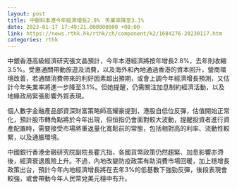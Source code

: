 ```yaml
---
layout: post
title: 中銀料本港今年經濟增長2.8%　失業率降至3.1%
date: 2023-01-17 17:49:21.000000000 +08:00
link: https://news.rthk.hk/rthk/ch/component/k2/1684276-20230117.htm
categories: rthk
---
```


中銀香港高級經濟研究張文晶預計，今年本港經濟將按年增長2.8%，去年則收縮3.5%。受惠通關帶動旅遊及消費，以及海外和內地通過香港的資本回升，營商環境改善，若通關消費帶來的利好因素超出預期，或會上調今年經濟增長預測，又估計今年失業率將進一步降至3.1%。但她提醒，仍需關注加息制約經濟活動，以及地緣政局緊張影響外貿表現。

個人數字金融產品部資深財富策略師高耀豪提到，港股自低位反彈，估值開始正常化，預計股市轉角點將於今年出現，但恒指仍會面對較大波動，提醒投資者進行資產配置時，需要接受市場將重返量化寬鬆前的常態，包括相對高的利率、流動性較緊，以及通脹環境。

中國銀行香港金融研究院副院長瞿亢指，各國貨幣政策仍然趨緊、加息影響亦滯後，經濟衰退風險上升。不過，內地改變防疫政策有助消費市場回暖，加上穩增長政策出台，預計今年內地經濟增長將在去年3%的低基數下強勁反彈，後段表現會較強，或會帶動今年人民幣兌美元穩中有升。
